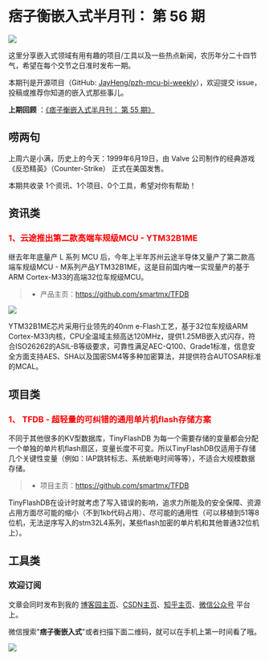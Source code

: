 # 痞子衡嵌入式半月刊： 第 56 期

![](http://henjay724.com/image/cnblogs/pzh_mcu_bi_weekly.PNG)

这里分享嵌入式领域有用有趣的项目/工具以及一些热点新闻，农历年分二十四节气，希望在每个交节之日准时发布一期。

本期刊是开源项目（GitHub: [JayHeng/pzh-mcu-bi-weekly](https://github.com/JayHeng/pzh-mcu-bi-weekly)），欢迎提交 issue，投稿或推荐你知道的嵌入式那些事儿。

**上期回顾** ：[《痞子衡嵌入式半月刊： 第 55 期》](https://www.cnblogs.com/henjay724/p/16321972.html)

## 唠两句

上周六是小满，历史上的今天：1999年6月19日，由 Valve 公司制作的经典游戏《反恐精英》（Counter-Strike） 正式在美国发售。

本期共收录 1个资讯、1个项目、0个工具，希望对你有帮助！

## 资讯类

### <font color="red">1、云途推出第二款高端车规级MCU - YTM32B1ME</font>

继去年年底量产 L 系列 MCU 后，今年上半年苏州云途半导体又量产了第二款高端车规级MCU - M系列产品YTM32B1ME，这是目前国内唯一实现量产的基于ARM Cortex-M33的高端32位车规级MCU。

> * 产品主页：https://github.com/smartmx/TFDB

![](http://henjay724.com/image/biweekly20220619/YTM32B1M.PNG)

YTM32B1ME芯片采用行业领先的40nm e-Flash工艺，基于32位车规级ARM Cortex-M33内核，CPU全温域主频高达120MHz，提供1.25MB嵌入式闪存，符合ISO26262的ASIL-B等级要求，可靠性满足AEC-Q100、Grade1标准，信息安全方面支持AES、SHA以及国密SM4等多种加密算法，并提供符合AUTOSAR标准的MCAL。

## 项目类

### <font color="red">1、 TFDB - 超轻量的可纠错的通用单片机flash存储方案</font>

不同于其他很多的KV型数据库，TinyFlashDB 为每一个需要存储的变量都会分配一个单独的单片机flash扇区，变量长度不可变。所以TinyFlashDB仅适用于存储几个关键性变量（例如：IAP跳转标志、系统断电时间等等），不适合大规模数据存储。

> * 项目主页：https://github.com/smartmx/TFDB

TinyFlashDB在设计时就考虑了写入错误的影响，追求力所能及的安全保障、资源占用方面尽可能的缩小（不到1kb代码占用）、尽可能的通用性（可以移植到51等8位机，无法逆序写入的stm32L4系列，某些flash加密的单片机和其他普通32位机上）。


## 工具类



### 欢迎订阅

文章会同时发布到我的 [博客园主页](https://www.cnblogs.com/henjay724/)、[CSDN主页](https://blog.csdn.net/henjay724)、[知乎主页](https://www.zhihu.com/people/henjay724)、[微信公众号](http://weixin.sogou.com/weixin?type=1&query=痞子衡嵌入式) 平台上。

微信搜索"__痞子衡嵌入式__"或者扫描下面二维码，就可以在手机上第一时间看了哦。

![](http://henjay724.com/image/github/pzhMcu_qrcode_258x258.jpg)

